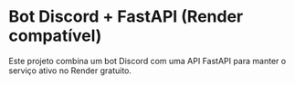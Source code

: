 # Bot Discord + FastAPI (Render compatível)

Este projeto combina um bot Discord com uma API FastAPI para manter o serviço ativo no Render gratuito.